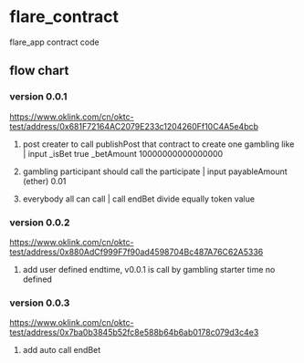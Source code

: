 # flare_contract
flare_app contract code

## flow chart

### version 0.0.1
https://www.oklink.com/cn/oktc-test/address/0x681F72164AC2079E233c1204260Ff10C4A5e4bcb

1. post creater to call publishPost that contract to create one gambling like | input _isBet true _betAmount 10000000000000000

2. gambling participant should call the participate | input payableAmount (ether) 0.01

3. everybody all can call | call endBet divide equally token value

### version 0.0.2
https://www.oklink.com/cn/oktc-test/address/0x880AdCf999F7f90ad4598704Bc487A76C62A5336

1. add user defined endtime, v0.0.1 is call by gambling starter time no defined

### version 0.0.3
https://www.oklink.com/cn/oktc-test/address/0x7ba0b3845b52fc8e588b64b6ab0178c079d3c4e3

1. add auto call endBet
